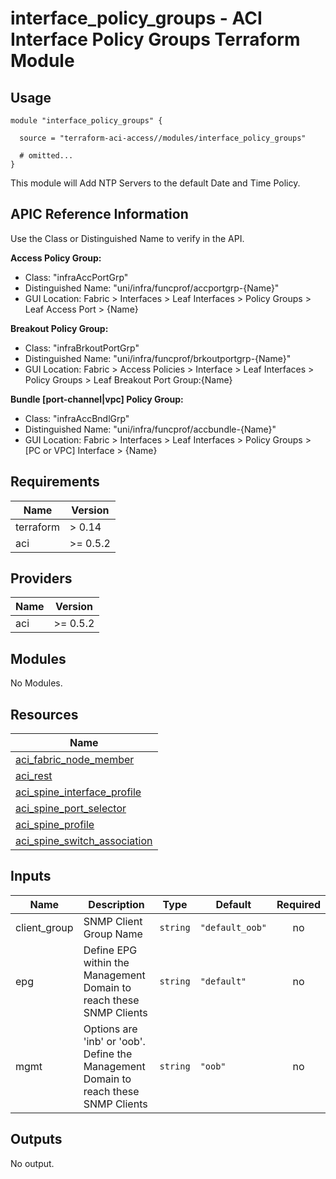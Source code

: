 # interface_policy_groups - ACI Interface Policy Groups Terraform Module

## Usage

```hcl
module "interface_policy_groups" {

  source = "terraform-aci-access//modules/interface_policy_groups"

  # omitted...
}
```

This module will Add NTP Servers to the default Date and Time Policy.

## APIC Reference Information

Use the Class or Distinguished Name to verify in the API.

**Access Policy Group:**

* Class: "infraAccPortGrp"
* Distinguished Name: "uni/infra/funcprof/accportgrp-{Name}"
* GUI Location: Fabric > Interfaces > Leaf Interfaces > Policy Groups > Leaf Access Port > {Name}

**Breakout Policy Group:**

* Class: "infraBrkoutPortGrp"
* Distinguished Name: "uni/infra/funcprof/brkoutportgrp-{Name}"
* GUI Location: Fabric > Access Policies > Interface > Leaf Interfaces > Policy Groups > Leaf Breakout Port Group:{Name}

**Bundle [port-channel|vpc] Policy Group:**

* Class: "infraAccBndlGrp"
* Distinguished Name: "uni/infra/funcprof/accbundle-{Name}"
* GUI Location: Fabric > Interfaces > Leaf Interfaces > Policy Groups > [PC or VPC] Interface > {Name}

<!-- BEGINNING OF PRE-COMMIT-TERRAFORM DOCS HOOK -->
## Requirements

| Name | Version |
|------|---------|
| terraform | > 0.14 |
| aci | >= 0.5.2 |

## Providers

| Name | Version |
|------|---------|
| aci | >= 0.5.2 |

## Modules

No Modules.

## Resources

| Name |
|------|
| [aci_fabric_node_member](https://registry.terraform.io/providers/ciscodevnet/aci/0.5.2/docs/resources/fabric_node_member) |
| [aci_rest](https://registry.terraform.io/providers/ciscodevnet/aci/0.5.2/docs/resources/rest) |
| [aci_spine_interface_profile](https://registry.terraform.io/providers/ciscodevnet/aci/0.5.2/docs/resources/spine_interface_profile) |
| [aci_spine_port_selector](https://registry.terraform.io/providers/ciscodevnet/aci/0.5.2/docs/resources/spine_port_selector) |
| [aci_spine_profile](https://registry.terraform.io/providers/ciscodevnet/aci/0.5.2/docs/resources/spine_profile) |
| [aci_spine_switch_association](https://registry.terraform.io/providers/ciscodevnet/aci/0.5.2/docs/resources/spine_switch_association) |

## Inputs

| Name | Description | Type | Default | Required |
|------|-------------|------|---------|:--------:|
| client\_group | SNMP Client Group Name | `string` | `"default_oob"` | no |
| epg | Define EPG within the Management Domain to reach these SNMP Clients | `string` | `"default"` | no |
| mgmt | Options are 'inb' or 'oob'.  Define the Management Domain to reach these SNMP Clients | `string` | `"oob"` | no |

## Outputs

No output.
<!-- END OF PRE-COMMIT-TERRAFORM DOCS HOOK -->
